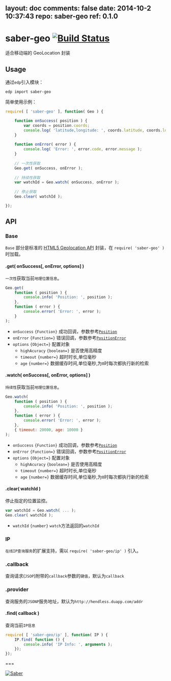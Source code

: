 layout: doc
comments: false
date: 2014-10-2 10:37:43
repo: saber-geo
ref: 0.1.0
---

# saber-geo [![Build Status](https://travis-ci.org/ecomfe/saber-geo.png)](https://travis-ci.org/ecomfe/saber-geo)

适合移动端的 GeoLocation 封装


## Usage

通过`edp`引入模块：

    edp import saber-geo

简单使用示例：

```javascript
require( [ 'saber-geo' ], function( Geo ) {

	function onSuccess( position ) {
    	var coords = position.coords;
       	console.log( 'latitude,longitude: ', coords.latitude, coords.longitude);
    }
    
    function onError( error ) {
    	console.log( 'Error: ', error.code, error.message );
    }
	
	// 一次性获取
	Geo.get( onSuccess, onError );
    
    // 持续性获取
    var watchId = Geo.watch( onSuccess, onError );
    
    // 停止获取
    Geo.clear( watchId );

});
```


## API

### Base

`Base` 部分是标准的 [HTML5 Geolocation API](http://www.w3.org/TR/geolocation-API) 封装，在 `require( 'saber-geo' )` 时加载。

#### .get( onSuccess[, onError, options] )

`一次性`获取当前`地理位置信息`。

```javascript
Geo.get(
	function ( position ) {
    	console.info( 'Position: ', position );
	},
	function ( error ) {
		console.error( 'Error: ', error );
	}
);
```

+ `onSuccess` `{Function}` 成功回调，参数参考[`Position`](http://www.w3.org/TR/geolocation-API/#position_interface)
+ `onError` `{Function=}` 错误回调，参数参考[`PositionError`](http://www.w3.org/TR/geolocation-API/#position_error_interface)
+ `options` `{Object=}` 配置对象
	+ `highAcuracy` `{boolean=}` 是否使用高精度
	+ `timeout` `{number=}` 超时时长,单位毫秒
	+ `age` `{number=}` 数据缓存时间,单位毫秒,为`0`时每次都执行新的检索

#### .watch( onSuccess[, onError, options] )

`持续性`获取当前`地理位置信息`。

```javascript
Geo.watch(
	function ( position ) {
    	console.info( 'Position: ', position );
	},
	function ( error ) {
		console.error( 'Error: ', error );
	},
	{ timeout: 20000, age: 10000 }
);
```

+ `onSuccess` `{Function}` 成功回调，参数参考[`Position`](http://www.w3.org/TR/geolocation-API/#position_interface)
+ `onError` `{Function=}` 错误回调，参数参考[`PositionError`](http://www.w3.org/TR/geolocation-API/#position_error_interface)
+ `options` `{Object=}` 配置对象
	+ `highAcuracy` `{boolean=}` 是否使用高精度
	+ `timeout` `{number=}` 超时时长,单位毫秒
	+ `age` `{number=}` 数据缓存时间,单位毫秒,为`0`时每次都执行新的检索 

#### .clear( watchId )

停止指定的位置监控。

```javascript
var watchId = Geo.watch( ... );
Geo.clear( watchId );
```

+ `watchId` `{number}` `watch`方法返回的`watchId`


### IP

`在线IP查询服务`的扩展支持，需以 `require( 'saber-geo/ip' )` 引入。

### .callback

查询请求(`JSOP`)附带的`callback`参数的`键值`，默认为`callback`

### .provider

查询服务的`JSONP`服务地址，默认为`http://hendless.duapp.com/addr`

#### .find( callback )

查询当前`IP信息`

```javascript
require( [ 'saber-geo/ip' ], function( IP ) {
	IP.find( function () {
    	console.info( 'IP Info: ', arguments );
	});
});
```

===

[![Saber](https://f.cloud.github.com/assets/157338/1485433/aeb5c72a-4714-11e3-87ae-7ef8ae66e605.png)](http://ecomfe.github.io/saber/)
